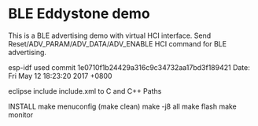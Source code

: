 BLE Eddystone demo
===========================
This is a BLE advertising demo with virtual HCI interface. Send Reset/ADV_PARAM/ADV_DATA/ADV_ENABLE HCI command for BLE advertising.

esp-idf used
	commit 1e0710f1b24429a316c9c34732aa17bd3f189421
	Date:   Fri May 12 18:23:20 2017 +0800

eclipse
	include include.xml to C and C++ Paths

INSTALL
	make menuconfig
	(make clean)
	make -j8 all
	make flash
	make monitor



